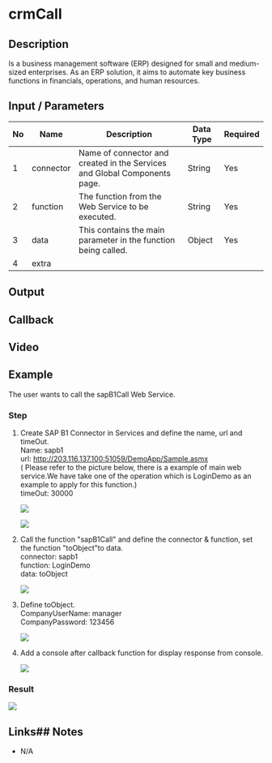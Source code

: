# crmCall

## Description

Is a business management software (ERP) designed for small and medium-sized enterprises. As an ERP solution, it aims to automate key business functions in financials, operations, and human resources.

## Input / Parameters

| No | Name | Description | Data Type | Required |
| ------ | ------ | ------ |------ | ------ |
| 1 | connector | Name of connector and created in the Services and Global Components page. | String | Yes  |
| 2 | function | The function from the Web Service to be executed. | String | Yes  |
| 3 | data | This contains the main parameter in the function being called. | Object | Yes |
| 4 | extra |  |  |  |

## Output

## Callback

## Video

## Example

The user wants to call the sapB1Call Web Service.

### Step

1. Create SAP B1 Connector in Services and         define the name, url and timeOut.
   <br>Name: sapb1<br>
   url: http://203.116.137.100:51059/DemoApp/Sample.asmx<br> ( Please refer to the picture below, there is a example of main web service.We have take one of the operation which is LoginDemo as an example to apply for this function.)<br>
   timeOut: 30000
   
   ![](./sapB1Call-step-1.png)
   
   ![](./sapB1Call-step-2.png)
   
2. Call the function "sapB1Call" and define           the connector & function, set the                    function "toObject"to data.
   <br>
   connector: sapb1<br>
   function: LoginDemo<br>
   data: toObject<br>
   
   ![](./sapB1Call-step-3.png)
   
3. Define toObject.
   <br>
   CompanyUserName: manager<br>
   CompanyPassword: 123456<br>

   ![](./sapB1Call-step-4.png)
  
4. Add a console after callback function for       display response from console.   
   
   ![](./sapB1Call-step-5.png)
 
### Result
   
![](./sapB1Call-result-1.png)

## Links## Notes

- N/A